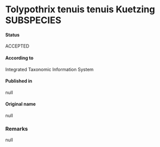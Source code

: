 # Tolypothrix tenuis tenuis Kuetzing SUBSPECIES

#### Status
ACCEPTED

#### According to
Integrated Taxonomic Information System

#### Published in
null

#### Original name
null

### Remarks
null